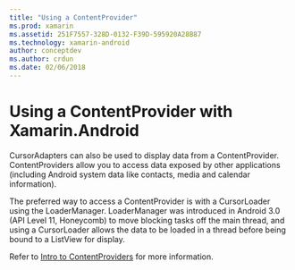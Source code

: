 ```yaml
---
title: "Using a ContentProvider"
ms.prod: xamarin
ms.assetid: 251F7557-328D-0132-F39D-595920A28B87
ms.technology: xamarin-android
author: conceptdev
ms.author: crdun
ms.date: 02/06/2018
---
```


# Using a ContentProvider with Xamarin.Android

CursorAdapters can also be used to display data from a ContentProvider.
ContentProviders allow you to access data exposed by other applications
(including Android system data like contacts, media and calendar
information).

The preferred way to access a ContentProvider is with a CursorLoader using 
the LoaderManager. LoaderManager was introduced in Android 3.0
(API Level 11, Honeycomb) to move blocking tasks off the main thread,
and using a CursorLoader allows the data to be loaded in a thread
before being bound to a ListView for display.

Refer to
[Intro to ContentProviders](~/android/platform/content-providers/index.md)
for more information.

